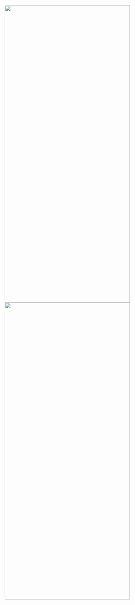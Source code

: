 
<p align="center">
   <img width="400" height="950" src="https://cdn.discordapp.com/attachments/359470187088576514/1100246497838256219/image.png">
   <img width="400" height="950" src=" https://cdn.discordapp.com/attachments/359470187088576514/1100246622031581275/image.png">
 

</p>
